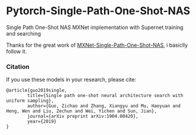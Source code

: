 # Pytorch-Single-Path-One-Shot-NAS
Single Path One-Shot NAS MXNet implementation with Supernet training and searching

Thanks for the great work of [MXNet-Single-Path-One-Shot-NAS](https://github.com/CanyonWind/MXNet-Single-Path-One-Shot-NAS), i basiclly follow it.


### Citation
If you use these models in your research, please cite:
```
@article{guo2019single,
        title={Single path one-shot neural architecture search with uniform sampling},
        author={Guo, Zichao and Zhang, Xiangyu and Mu, Haoyuan and Heng, Wen and Liu, Zechun and Wei, Yichen and Sun, Jian},
        journal={arXiv preprint arXiv:1904.00420},
        year={2019}
}
```
